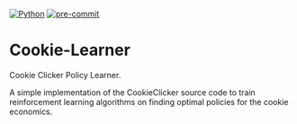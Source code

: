 [![Python](https://img.shields.io/badge/python-3670A0?style=flat&logo=python&logoColor=ffdd54)](https://www.python.org/)
[![pre-commit](https://img.shields.io/badge/pre--commit-enabled-brightgreen?logo=pre-commit)](https://github.com/pre-commit/pre-commit)

# Cookie-Learner

Cookie Clicker Policy Learner.

A simple implementation of the CookieClicker source code to train reinforcement learning algorithms on finding optimal policies for the cookie economics.
